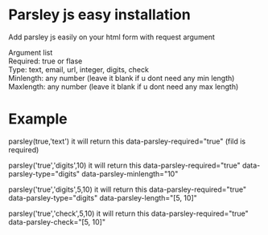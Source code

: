 # Parsley js easy installation
Add parsley js easily on your html form with request argument

Argument list <br>
Required: true or flase <br>
Type: text, email, url, integer, digits, check <br>
Minlength: any number (leave it blank if u dont need any min length) <br>
Maxlength: any number (leave it blank if u dont need any max length) <br>

# Example
parsley(true,'text') 
it will return this 
data-parsley-required="true" (fild is required)

parsley('true','digits',10)
it will return this 
data-parsley-required="true" data-parsley-type="digits" data-parsley-minlength="10" 

parsley('true','digits',5,10)
it will return this 
data-parsley-required="true" data-parsley-type="digits" data-parsley-length="[5, 10]"

parsley('true','check',5,10)
it will return this 
data-parsley-required="true" data-parsley-check="[5, 10]"
